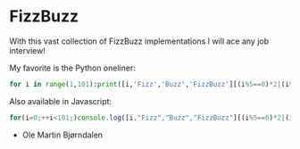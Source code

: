 # FizzBuzz

With this vast collection of FizzBuzz implementations I will ace any
job interview!

My favorite is the Python oneliner:

```python
for i in range(1,101):print([i,'Fizz','Buzz','FizzBuzz'][(i%5==0)*2|(i%3==0)])
```

Also available in Javascript:

```js
for(i=0;++i<101;)console.log([i,"Fizz","Buzz","FizzBuzz"][(i%5==0)*2|(i%3==0)])
```

- Ole Martin Bjørndalen
